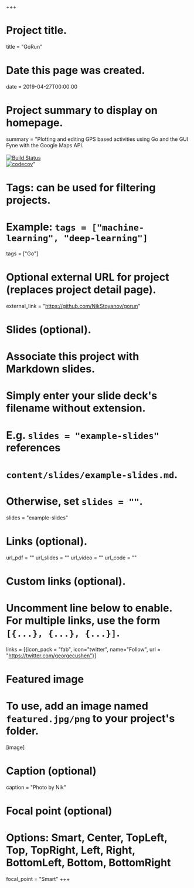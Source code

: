 +++
# Project title.
title = "GoRun"

# Date this page was created.
date = 2019-04-27T00:00:00

# Project summary to display on homepage.
summary = "Plotting and editing GPS based activities using Go and the GUI Fyne with the Google Maps API. <br /> <br /> [![Build Status](https://travis-ci.org/NikStoyanov/gorun.svg?branch=master)](https://travis-ci.org/NikStoyanov/gorun) <br /> [![codecov](https://codecov.io/gh/NikStoyanov/gorun/branch/master/graph/badge.svg)](https://codecov.io/gh/NikStoyanov/gorun)"

# Tags: can be used for filtering projects.
# Example: `tags = ["machine-learning", "deep-learning"]`
tags = ["Go"]

# Optional external URL for project (replaces project detail page).
external_link = "https://github.com/NikStoyanov/gorun"

# Slides (optional).
#   Associate this project with Markdown slides.
#   Simply enter your slide deck's filename without extension.
#   E.g. `slides = "example-slides"` references
#   `content/slides/example-slides.md`.
#   Otherwise, set `slides = ""`.
slides = "example-slides"

# Links (optional).
url_pdf = ""
url_slides = ""
url_video = ""
url_code = ""

# Custom links (optional).
#   Uncomment line below to enable. For multiple links, use the form `[{...}, {...}, {...}]`.
links = [{icon_pack = "fab", icon="twitter", name="Follow", url = "https://twitter.com/georgecushen"}]

# Featured image
# To use, add an image named `featured.jpg/png` to your project's folder.
[image]
  # Caption (optional)
  caption = "Photo by Nik"

  # Focal point (optional)
  # Options: Smart, Center, TopLeft, Top, TopRight, Left, Right, BottomLeft, Bottom, BottomRight
  focal_point = "Smart"
+++

